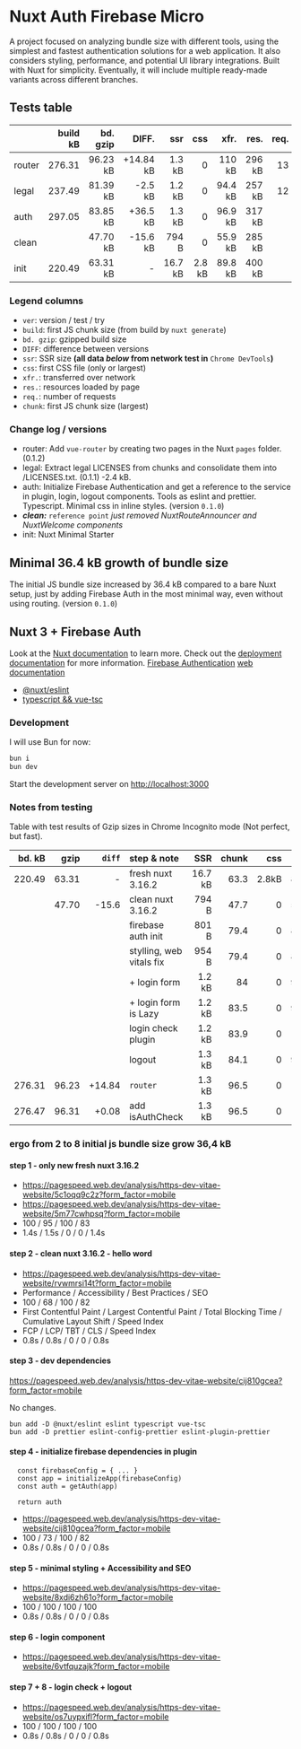 # Nuxt Auth Firebase Micro

A project focused on analyzing bundle size with different tools, using the simplest and fastest authentication solutions for a web application. It also considers styling, performance, and potential UI library integrations. Built with Nuxt for simplicity. Eventually, it will include multiple ready-made variants across different branches.

## Tests table

|        | build kB | bd. gzip |     DIFF. |     ssr |    css |    xfr. |   res. | req. |   chunk |
| :----- | -------: | -------: | --------: | ------: | -----: | ------: | -----: | ---: | ------: |
| router |   276.31 | 96.23 kB | +14.84 kB |  1.3 kB |      0 |  110 kB | 296 kB |   13 | 96.5 kB |
| legal  |   237.49 | 81.39 kB |   -2.5 kB |  1.2 kB |      0 | 94.4 kB | 257 kB |   12 | 81.6 kB |
| auth   |   297.05 | 83.85 kB |  +36.5 kB |  1.3 kB |      0 | 96.9 kB | 317 kB |      | 84.2 kB |
| clean  |          | 47.70 kB |  -15.6 kB |   794 B |      0 | 55.9 kB | 285 kB |      | 47.7 kB |
| init   |   220.49 | 63.31 kB |         - | 16.7 kB | 2.8 kB | 89.8 kB | 400 kB |      | 63.3 kB |

### Legend columns

- `ver`: version / test / try
- `build`: first JS chunk size (from build by `nuxt generate`)
- `bd. gzip`: gzipped build size
- `DIFF`: difference between versions
- `ssr`: SSR size **(all data _below_ from network test in** `Chrome DevTools`**)**
- `css`: first CSS file (only or largest)
- `xfr.`: transferred over network
- `res.`: resources loaded by page
- `req.`: number of requests
- `chunk`: first JS chunk size (largest)

### Change log / versions

- router: Add `vue-router` by creating two pages in the Nuxt `pages` folder. (0.1.2)
- legal: Extract legal LICENSES from chunks and consolidate them into /LICENSES.txt. (0.1.1) -2.4 kB.
- auth: Initialize Firebase Authentication and get a reference to the service in plugin, login, logout components. Tools as eslint and prettier. Typescript. Minimal css in inline styles. (version `0.1.0`)
- **_clean:_** `reference point` _just removed NuxtRouteAnnouncer and NuxtWelcome components_
- init: Nuxt Minimal Starter

## Minimal 36.4 kB growth of bundle size

The initial JS bundle size increased by 36.4 kB compared to a bare Nuxt setup, just by adding Firebase Auth in the most minimal way, even without using routing. (version `0.1.0`)

## Nuxt 3 + Firebase Auth

Look at the [Nuxt documentation](https://nuxt.com/docs/getting-started/introduction) to learn more.
Check out the [deployment documentation](https://nuxt.com/docs/getting-started/deployment) for more information.
[Firebase Authentication](https://firebase.google.com/docs/auth) [web documentation](https://firebase.google.com/docs/auth/web/start)

- [@nuxt/eslint](https://eslint.nuxt.com/packages/module)
- [typescript && vue-tsc](https://nuxt.com/docs/guide/concepts/typescript)

### Development

I will use Bun for now:

```bash
bun i
bun dev
```

Start the development server on [http://localhost:3000](http://localhost:3000)

### Notes from testing

Table with test results of Gzip sizes in Chrome Incognito mode (Not perfect, but fast).

| bd. kB |  gzip | `diff` | step & note              |     SSR | chunk |   css | xfr. | res. | req |
| -----: | ----: | -----: | :----------------------- | ------: | ----: | ----: | ---: | ---: | --- |
| 220.49 | 63.31 |      - | fresh nuxt 3.16.2        | 16.7 kB |  63.3 | 2.8kB | 89.8 |  400 |     |
|        | 47.70 |  -15.6 | clean nuxt 3.16.2        |   794 B |  47.7 |     0 | 55.9 |  130 |     |
|        |       |        | firebase auth init       |   801 B |  79.4 |     0 | 87.6 |  285 |     |
|        |       |        | stylling, web vitals fix |   954 B |  79.4 |     0 | 89.4 |  296 |     |
|        |       |        | + login form             |  1.2 kB |    84 |     0 | 94.3 |  315 |     |
|        |       |        | + login form is Lazy     |  1.2 kB |  83.5 |     0 | 94.9 |  315 |     |
|        |       |        | login check plugin       |  1.2 kB |  83.9 |     0 |   96 |  316 |     |
|        |       |        | logout                   |  1.3 kB |  84.1 |     0 | 96.9 |  317 |     |
| 276.31 | 96.23 | +14.84 | `router`                 |  1.3 kB |  96.5 |     0 |  110 |  296 | 13  |
| 276.47 | 96.31 |  +0.08 | add isAuthCheck          |  1.3 kB |  96.5 |     0 |  109 |  296 | 12  |

### ergo from 2 to 8 initial js bundle size grow 36,4 kB

#### step 1 - only new fresh nuxt 3.16.2

- https://pagespeed.web.dev/analysis/https-dev-vitae-website/5c1oqq9c2z?form_factor=mobile
- https://pagespeed.web.dev/analysis/https-dev-vitae-website/5m77cwhpsq?form_factor=mobile
- 100 / 95 / 100 / 83
- 1.4s / 1.5s / 0 / 0 / 1.4s

#### step 2 - clean nuxt 3.16.2 - hello word

- https://pagespeed.web.dev/analysis/https-dev-vitae-website/rvwmrsi14t?form_factor=mobile
- Performance / Accessibility / Best Practices / SEO
- 100 / 68 / 100 / 82
- First Contentful Paint / Largest Contentful Paint / Total Blocking Time / Cumulative Layout Shift / Speed Index
- FCP / LCP/ TBT / CLS / Speed Index
- 0.8s / 0.8s / 0 / 0 / 0.8s

#### step 3 - dev dependencies

https://pagespeed.web.dev/analysis/https-dev-vitae-website/cij810gcea?form_factor=mobile

No changes.

```
bun add -D @nuxt/eslint eslint typescript vue-tsc
bun add -D prettier eslint-config-prettier eslint-plugin-prettier
```

#### step 4 - initialize firebase dependencies in plugin

```
  const firebaseConfig = { ... }
  const app = initializeApp(firebaseConfig)
  const auth = getAuth(app)

  return auth
```

- https://pagespeed.web.dev/analysis/https-dev-vitae-website/cij810gcea?form_factor=mobile
- 100 / 73 / 100 / 82
- 0.8s / 0.8s / 0 / 0 / 0.8s

#### step 5 - minimal styling + Accessibility and SEO

- https://pagespeed.web.dev/analysis/https-dev-vitae-website/8xdi6zh61o?form_factor=mobile
- 100 / 100 / 100 / 100
- 0.8s / 0.8s / 0 / 0 / 0.8s

#### step 6 - login component

- https://pagespeed.web.dev/analysis/https-dev-vitae-website/6vtfquzajk?form_factor=mobile

#### step 7 + 8 - login check + logout

- https://pagespeed.web.dev/analysis/https-dev-vitae-website/os7uypxifl?form_factor=mobile
- 100 / 100 / 100 / 100
- 0.8s / 0.8s / 0 / 0 / 0.8s
